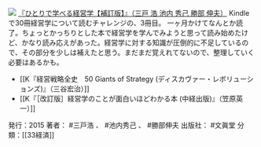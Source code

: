 
[![](http://ecx.images-amazon.com/images/I/41TIYjoHkgL._SL160_.jpg)](http://www.amazon.co.jp/exec/obidos/ASIN/B00V4LB940/choiyaki81-22/ref=nosim)
[『ひとりで学べる経営学【補訂版】』（三戸 浩 池内 秀己 勝部 伸夫）](http://www.amazon.co.jp/exec/obidos/ASIN/B00V4LB940/choiyaki81-22/ref=nosim)
Kindleで30冊経営学について読むチャレンジの、3冊目。
一ヶ月かけてなんとか読了。ちょっとかっちりとした本で経営学を学んでみようと思って読み始めたけど、かなり読み応えがあった。経営学に対する知識が圧倒的に不足しているので、その部分を少しは補えたと思う。まだまだ覚えれてないので、整理していく必要はあるかも。

- [[K『経営戦略全史　50 Giants of Strategy (ディスカヴァー・レボリューションズ)』（三谷宏治）]]
- [[K『［改訂版］経営学のことが面白いほどわかる本 (中経出版)』（笠原英一）]]

発行：2015
著者： #三戸浩 、 #池内秀己 、 #勝部伸夫 
出版社： #文眞堂 
分類：[[33経済]]